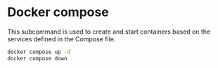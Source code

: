 # Docker compose

This subcommand is used to create and start containers based on the services defined in the Compose file.

```bash
docker compose up -d
docker compose down
```
